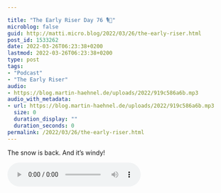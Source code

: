 ```yaml
---

title: "The Early Riser Day 76 🎙🌅"
microblog: false
guid: http://matti.micro.blog/2022/03/26/the-early-riser.html
post_id: 1533262
date: 2022-03-26T06:23:38+0200
lastmod: 2022-03-26T06:23:38+0200
type: post
tags:
- "Podcast"
- "The Early Riser"
audio:
- https://blog.martin-haehnel.de/uploads/2022/919c586a6b.mp3
audio_with_metadata:
- url: https://blog.martin-haehnel.de/uploads/2022/919c586a6b.mp3
  size: 0
  duration_display: ""
  duration_seconds: 0
permalink: /2022/03/26/the-early-riser.html
---
```

The snow is back. And it’s windy!

<audio controls="controls" src="https://blog.martin-haehnel.de/uploads/2022/919c586a6b.mp3" preload="metadata" />
